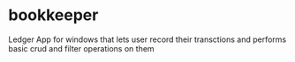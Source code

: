# bookkeeper
Ledger App for windows that lets user record their transctions and performs basic crud and filter operations on them

